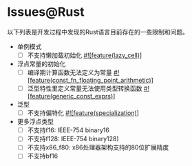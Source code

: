 # Issues@Rust

以下列表是开发过程中发现的Rust语言目前存在的一些限制和问题。

- 单例模式
  - [ ] 不支持懒加载初始化 [#![feature(lazy_cell)]](https://github.com/rust-lang/rust/issues/109736)

- 浮点常量的初始化
  - [ ] 编译期计算函数无法定义为常量 [#![feature(const_fn_floating_point_arithmetic)]](https://github.com/rust-lang/rust/issues/57241)
  - [ ] 泛型特性里定义常量无法使用类型转换函数 [#![feature(generic_const_exprs)]](https://github.com/rust-lang/rust/issues/76560)

- 泛型
  - [ ] 不支持偏特化 [#![feature(specialization)]](https://github.com/rust-lang/rust/issues/31844)

- 更多浮点类型
  - [ ] 不支持f16: IEEE-754 binary16
  - [ ] 不支持f128: IEEE-754 binary128)
  - [ ] 不支持x86_f80: x86处理器架构支持的80位扩展精度
  - [ ] 不支持bf16

